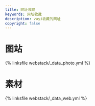 ```yaml
---
title: 网址收藏
keywords: 网址收藏
description: vayi收藏的网址
copyright: false
---
```


# 图站
{% linksfile webstack/_data_photo.yml %}

# 素材
{% linksfile webstack/_data_web.yml %}

